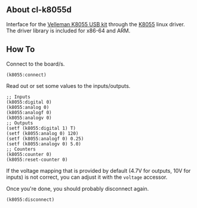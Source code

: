 ## About cl-k8055d
Interface for the [Velleman K8055 USB kit](https://www.velleman.eu/products/view/?id=351346) through the [K8055](https://github.com/rm-hull/k8055) linux driver. The driver library is included for x86-64 and ARM.

## How To
Connect to the board/s.

```
(k8055:connect)
```

Read out or set some values to the inputs/outputs.

```
;; Inputs
(k8055:digital 0)
(k8055:analog 0)
(k8055:analogf 0)
(k8055:analogv 0)
;; Outputs
(setf (k8055:digital 1) T)
(setf (k8055:analog 0) 120)
(setf (k8055:analogf 0) 0.25)
(setf (k8055:analogv 0) 5.0)
;; Counters
(k8055:counter 0)
(k8055:reset-counter 0)
```

If the voltage mapping that is provided by default (4.7V for outputs, 10V for inputs) is not correct, you can adjust it with the `voltage` accessor.

Once you're done, you should probably disconnect again.

```
(k8055:disconnect)
```
